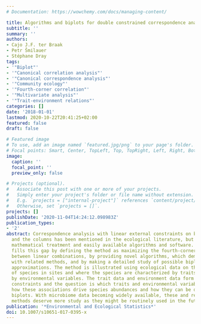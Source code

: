 ```yaml
---
# Documentation: https://wowchemy.com/docs/managing-content/

title: Algorithms and biplots for double constrained correspondence analysis
subtitle: ''
summary: ''
authors:
- Cajo J.F. ter Braak
- Petr Šmilauer
- Stéphane Dray
tags:
- '"Biplot"'
- '"Canonical correlation analysis"'
- '"Canonical correspondence analysis"'
- '"Community ecology"'
- '"Fourth-corner correlation"'
- '"Multivariate analysis"'
- '"Trait-environment relations"'
categories: []
date: '2018-01-01'
lastmod: 2020-10-22T20:41:25+02:00
featured: false
draft: false

# Featured image
# To use, add an image named `featured.jpg/png` to your page's folder.
# Focal points: Smart, Center, TopLeft, Top, TopRight, Left, Right, BottomLeft, Bottom, BottomRight.
image:
  caption: ''
  focal_point: ''
  preview_only: false

# Projects (optional).
#   Associate this post with one or more of your projects.
#   Simply enter your project's folder or file name without extension.
#   E.g. `projects = ["internal-project"]` references `content/project/deep-learning/index.md`.
#   Otherwise, set `projects = []`.
projects: []
publishDate: '2020-11-04T14:24:12.098983Z'
publication_types:
- '2'
abstract: Correspondence analysis with linear external constraints on both the rows
  and the columns has been mentioned in the ecological literature, but lacks full
  mathematical treatment and easily available algorithms and software. This paper
  fills this gap by defining the method as maximizing the fourth-corner correlation
  between linear combinations, by providing novel algorithms, which demonstrate relationships
  with related methods, and by making a detailed study of possible biplots and associated
  approximations. The method is illustrated using ecological data on the abundances
  of species in sites and where the species are characterized by traits and sites
  by environmental variables. The trait data and environment data form the external
  constraints and the question is which traits and environmental variables are associated,
  how these associations drive species abundances and how they can be displayed in
  biplots. With microbiome data becoming widely available, these and related multivariate
  methods deserve more study as they might be routinely used in the future.
publication: '*Environmental and Ecological Statistics*'
doi: 10.1007/s10651-017-0395-x
---
```

